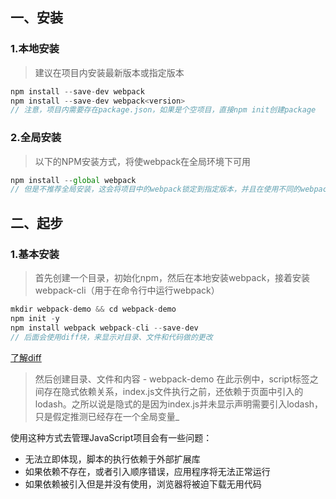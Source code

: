 ## 一、安装
### 1.本地安装

> 建议在项目内安装最新版本或指定版本

```javascript
npm install --save-dev webpack
npm install --save-dev webpack<version>
// 注意，项目内需要存在package.json，如果是个空项目，直接npm init创建package
```

### 2.全局安装

> 以下的NPM安装方式，将使webpack在全局环境下可用

```javascript
npm install --global webpack
// 但是不推荐全局安装，这会将项目中的webpack锁定到指定版本，并且在使用不同的webpack版本的项目中，可能会导致构建失败
```

## 二、起步

### 1.基本安装

> 首先创建一个目录，初始化npm，然后在本地安装webpack，接着安装webpack-cli（用于在命令行中运行webpack）

```javascript
mkdir webpack-demo && cd webpack-demo
npm init -y
npm install webpack webpack-cli --save-dev
// 后面会使用diff块，来显示对目录、文件和代码做的更改
```
[了解diff](diff.md)

> 然后创建目录、文件和内容 - webpack-demo
> 在此示例中，script标签之间存在隐式依赖关系，index.js文件执行之前，还依赖于页面中引入的lodash。之所以说是隐式的是因为index.js并未显示声明需要引入lodash，只是假定推测已经存在一个全局变量_

  使用这种方式去管理JavaScript项目会有一些问题：
  - 无法立即体现，脚本的执行依赖于外部扩展库
  - 如果依赖不存在，或者引入顺序错误，应用程序将无法正常运行
  - 如果依赖被引入但是并没有使用，浏览器将被迫下载无用代码
  